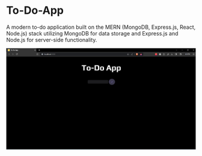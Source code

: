 # To-Do-App 

A modern to-do application built on the MERN (MongoDB, Express.js, React, Node.js) stack utilizing MongoDB for data storage and Express.js and Node.js for server-side functionality.

![Alt text](/ScreenShots/1.png?raw=true "Optional Title")
